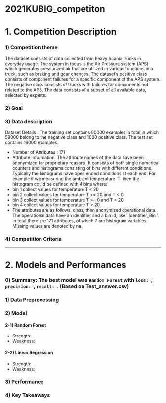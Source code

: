 # 2021KUBIG_competiton
# 1. Competition Description
### 1) Competition theme  
The dataset consists of data collected from heavy Scania trucks in everyday usage. The system in focus is the Air Pressure system (APS) which generates pressurized air that are utilized in various functions in a truck, such as braking and gear changes. The dataset’s positive class consists of component failures for a specific component of the APS system. The negative class consists of trucks with failures for components not related to the APS. The data consists of a subset of all available data, selected by experts.

### 2) Goal
### 3) Data description  
Dataset Details : The training set contains 60000 examples in total in which 59000 belong to the negative class and 1000 positive class. The test set contains 16000 examples.  
- Number of Attributes : 171  
- Attribute Information: The attribute names of the data have been anonymized for proprietary reasons. It consists of both single numerical counters and histograms consisting of bins with different conditions. Typically the histograms have open ended conditions at each end.
For example if we measuring the ambient temperature ‘T’ then the histogram could be defined with 4 bins where:
- bin 1 collect values for temperature T < 20
- bin 2 collect values for temperature T >= 20 and T < 0
- bin 3 collect values for temperature T >= 0 and T < 20
- bin 4 collect values for temperature T > 20
- The attributes are as follows: class, then anonymized operational data. The operational data have an identifier and a bin id, like ‘ Identifier_Bin ’. In total there are 171 attributes, of which 7 are histogram variables. Missing values are denoted by na

### 4) Competition Criteria

---
# 2. Models and Performances
### 0) Summary: The best model was `Random Forest` with `loss: `, `precision: `, `recall: `. (Based on Test_answer.csv)
### 1) Data Preprocessing
### 2) Model
#### 2-1) Random Forest
  - Strength:
  - Weakness: 
#### 2-2) Linear Regression
  - Strength:
  - Weakness: 
### 3) Performance
### 4) Key Takeaways
